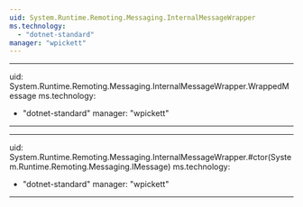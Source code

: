 ```yaml
---
uid: System.Runtime.Remoting.Messaging.InternalMessageWrapper
ms.technology: 
  - "dotnet-standard"
manager: "wpickett"
---
```


---
uid: System.Runtime.Remoting.Messaging.InternalMessageWrapper.WrappedMessage
ms.technology: 
  - "dotnet-standard"
manager: "wpickett"
---

---
uid: System.Runtime.Remoting.Messaging.InternalMessageWrapper.#ctor(System.Runtime.Remoting.Messaging.IMessage)
ms.technology: 
  - "dotnet-standard"
manager: "wpickett"
---
